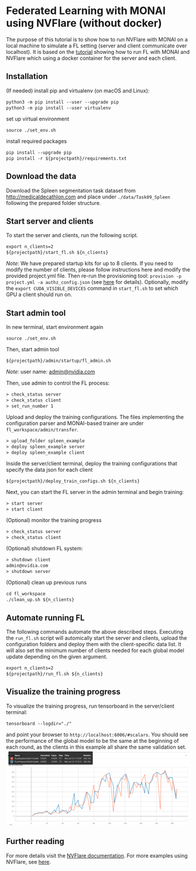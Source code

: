 # Federated Learning with MONAI using NVFlare (without docker)
The purpose of this tutorial is to show how to run NVFlare with MONAI on a local machine to simulate a FL setting (server and client communicate over localhost).
It is based on the [tutorial](../nvflare_example_docker) showing how to run FL with MONAI and NVFlare which using a docker container for the server and each client.

## Installation
(If needed) install pip and virtualenv (on macOS and Linux):
```
python3 -m pip install --user --upgrade pip
python3 -m pip install --user virtualenv
```
set up virtual environment
```
source ./set_env.sh
```
install required packages
```
pip install --upgrade pip
pip install -r ${projectpath}/requirements.txt
```

## Download the data
Download the Spleen segmentation task dataset from http://medicaldecathlon.com and place under `./data/Task09_Spleen` following the prepared folder structure.

## Start server and clients
To start the server and clients, run the following script.
```
export n_clients=2
${projectpath}/start_fl.sh ${n_clients}
```
*Note:* We have prepared startup kits for up to 8 clients. If you need to modify the number of clients, please follow instructions here and modify the provided project.yml file. Then re-run the provisioning tool: `provision -p project.yml -a authz_config.json` (see [here](https://docs.nvidia.com/clara/clara-train-sdk/federated-learning/fl_provisioning_tool.html) for details).
Optionally, modify the `export CUDA_VISIBLE_DEVICES` command in `start_fl.sh` to set which GPU a client should run on.

## Start admin tool
In new terminal, start environment again
```
source ./set_env.sh
```
Then, start admin tool
```
${projectpath}/admin/startup/fl_admin.sh
```
*Note:* user name: admin@nvidia.com

Then, use admin to control the FL process:
```
> check_status server
> check_status client
> set_run_number 1 
```
Upload and deploy the training configurations. The files implementing the configuration parser and MONAI-based trainer are under `fl_workspace/admin/transfer`.
```
> upload_folder spleen_example
> deploy spleen_example server
> deploy spleen_example client
```
Inside the server/client terminal, deploy the training configurations that specify the data json for each client
```
${projectpath}/deploy_train_configs.sh ${n_clients}
```
Next, you can start the FL server in the admin terminal and begin training:
```
> start server
> start client
```
(Optional) monitor the training progress
```
> check_status server
> check_status client
```
(Optional) shutdown FL system:
```
> shutdown client
admin@nvidia.com
> shutdown server
```
(Optional) clean up previous runs
```
cd fl_workspace
./clean_up.sh ${n_clients}
```

## Automate running FL
The following commands automate the above described steps. Executing the `run_fl.sh` script will automically start the server and clients, upload the configuration folders and deploy them with the client-specific data list. It will also set the minimum number of clients needed for each global model update depending on the given argument.
```
export n_clients=2
${projectpath}/run_fl.sh ${n_clients}
```

## Visualize the training progress
To visualize the training progress, run tensorboard in the server/client terminal:
```
tensorboard --logdir="./"
```
and point your browser to `http://localhost:6006/#scalars`. You should see the performance of the global model to be the same at the beginning of each round, as the clients in this example all share the same validation set.
![Validation curve for two clients](tensorboard.png)

## Further reading
For more details visit the [NVFlare documentation](https://pypi.org/project/nvflare).
For more examples using NVFlare, see [here](https://github.com/NVIDIA/clara-train-examples/tree/master/PyTorch/NoteBooks).
